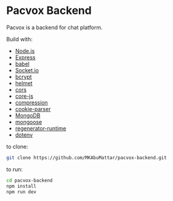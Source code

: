 # Pacvox Backend

Pacvox is a backend for chat platform.

Build with:

- [Node.js](https://nodejs.org/en/)
- [Express](https://expressjs.com/)
- [babel](https://babeljs.io/)
- [Socket.io](https://socket.io/)
- [bcrypt](https://www.npmjs.com/package/bcrypt)
- [helmet](https://helmetjs.github.io/)
- [cors](https://www.npmjs.com/package/cors)
- [core-js](https://www.npmjs.com/package/core-js)
- [compression](https://www.npmjs.com/package/compression)
- [cookie-parser](https://www.npmjs.com/package/cookie-parser)
- [MongoDB](https://www.mongodb.com/)
- [mongoose](https://www.npmjs.com/package/mongoose)
- [regenerator-runtime](https://www.npmjs.com/package/regenerator-runtime)
- [dotenv](https://www.npmjs.com/package/dotenv)

to clone:

```BASH
git clone https://github.com/MKAbuMattar/pacvox-backend.git
```

to run:

```BASH
cd pacvox-backend
npm install
npm run dev
```
